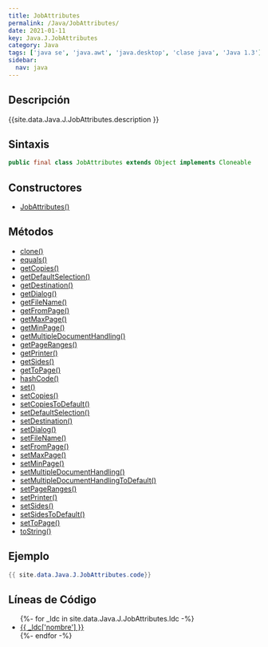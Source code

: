 ```yaml
---
title: JobAttributes
permalink: /Java/JobAttributes/
date: 2021-01-11
key: Java.J.JobAttributes
category: Java
tags: ['java se', 'java.awt', 'java.desktop', 'clase java', 'Java 1.3']
sidebar: 
  nav: java
---
```


## Descripción
{{site.data.Java.J.JobAttributes.description }}

## Sintaxis
~~~java
public final class JobAttributes extends Object implements Cloneable
~~~

## Constructores
* [JobAttributes()](/Java/JobAttributes/JobAttributes/)

## Métodos
* [clone()](/Java/JobAttributes/clone)
* [equals()](/Java/JobAttributes/equals)
* [getCopies()](/Java/JobAttributes/getCopies)
* [getDefaultSelection()](/Java/JobAttributes/getDefaultSelection)
* [getDestination()](/Java/JobAttributes/getDestination)
* [getDialog()](/Java/JobAttributes/getDialog)
* [getFileName()](/Java/JobAttributes/getFileName)
* [getFromPage()](/Java/JobAttributes/getFromPage)
* [getMaxPage()](/Java/JobAttributes/getMaxPage)
* [getMinPage()](/Java/JobAttributes/getMinPage)
* [getMultipleDocumentHandling()](/Java/JobAttributes/getMultipleDocumentHandling)
* [getPageRanges()](/Java/JobAttributes/getPageRanges)
* [getPrinter()](/Java/JobAttributes/getPrinter)
* [getSides()](/Java/JobAttributes/getSides)
* [getToPage()](/Java/JobAttributes/getToPage)
* [hashCode()](/Java/JobAttributes/hashCode)
* [set()](/Java/JobAttributes/set)
* [setCopies()](/Java/JobAttributes/setCopies)
* [setCopiesToDefault()](/Java/JobAttributes/setCopiesToDefault)
* [setDefaultSelection()](/Java/JobAttributes/setDefaultSelection)
* [setDestination()](/Java/JobAttributes/setDestination)
* [setDialog()](/Java/JobAttributes/setDialog)
* [setFileName()](/Java/JobAttributes/setFileName)
* [setFromPage()](/Java/JobAttributes/setFromPage)
* [setMaxPage()](/Java/JobAttributes/setMaxPage)
* [setMinPage()](/Java/JobAttributes/setMinPage)
* [setMultipleDocumentHandling()](/Java/JobAttributes/setMultipleDocumentHandling)
* [setMultipleDocumentHandlingToDefault()](/Java/JobAttributes/setMultipleDocumentHandlingToDefault)
* [setPageRanges()](/Java/JobAttributes/setPageRanges)
* [setPrinter()](/Java/JobAttributes/setPrinter)
* [setSides()](/Java/JobAttributes/setSides)
* [setSidesToDefault()](/Java/JobAttributes/setSidesToDefault)
* [setToPage()](/Java/JobAttributes/setToPage)
* [toString()](/Java/JobAttributes/toString)

## Ejemplo
~~~java
{{ site.data.Java.J.JobAttributes.code}}
~~~

## Líneas de Código
<ul>
{%- for _ldc in site.data.Java.J.JobAttributes.ldc -%}
   <li>
       <a href="{{_ldc['url'] }}">{{ _ldc['nombre'] }}</a>
   </li>
{%- endfor -%}
</ul>
